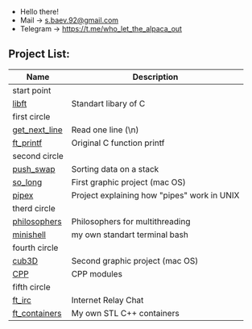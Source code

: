 - Hello there!
- Mail -> s.baev.92@gmail.com
- Telegram -> https://t.me/who_let_the_alpaca_out



## Project List:
| Name | Description |
| --- | --- |
| start point                                                 |                                           	|
| [libft](https://github.com/qrolande/libft)                  | Standart libary of C                      	|
| first circle                                                |                                           	|
| [get_next_line](https://github.com/qrolande/get_next_line)  | Read one line (\n)                        	|
| [ft_printf](https://github.com/qrolande/ft_printf)          | Original C function printf                	|
| second circle                                               |                                           	|
| [push_swap](https://github.com/qrolande/push_swap)          | Sorting data on a stack                   	|
| [so_long](https://github.com/qrolande/so_long)              | First graphic project (mac OS)            	|
| [pipex](https://github.com/qrolande/pipex)                  | Project explaining how "pipes" work in UNIX	|
| therd circle                                                |                                           	|
| [philosophers](https://github.com/qrolande/philosophers)    | Philosophers for multithreading           	|
| [minishell](https://github.com/qrolande/minishell)          |  my own standart terminal bash            	|
| fourth circle                                               |                                           	|
| [cub3D](https://github.com/qrolande/cpp)                    | Second graphic project (mac OS)           	|
| [CPP](https://github.com/qrolande/cpp)                      | CPP modules                               	|
| fifth circle                                                |                                           	|
| [ft_irc](https://github.com/qrolande/ft_irc)                | Internet Relay Chat                       	|
| [ft_containers](https://github.com/qrolande/ft_containers)  | My own STL C++ containers                 	|
